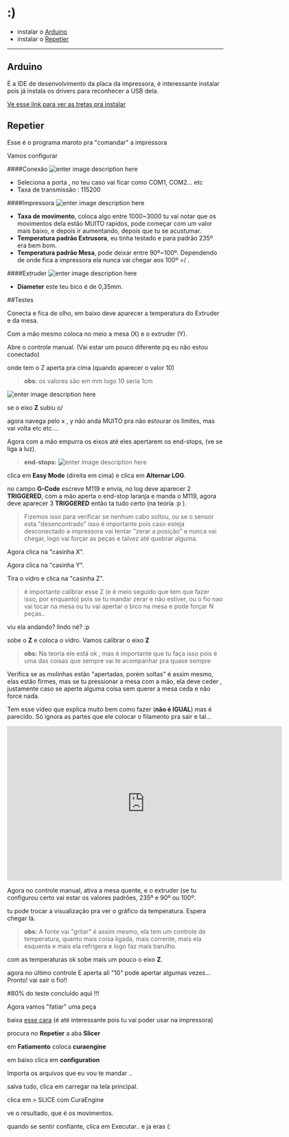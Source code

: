 :)
===================

- instalar o [Arduino](http://arduino.cc/download_handler.php?f=/arduino-1.6.0-windows.exe)
- instalar o [Repetier](http://www.repetier.com/download-software/)

----------


Arduino
-------------

É a IDE de desenvolvimento da placa da impressora, é interessante instalar pois já instala os drivers para reconhecer a USB dela.

[Ve esse link para ver as tretas pra instalar](http://www.paulotrentin.com.br/programacao/instalando-arduino-no-windows-7/)



Repetier
-------------

Esse é o programa maroto pra "comandar" a impressora


Vamos configurar


####Conexão
![enter image description here](http://i.imgur.com/B1o0oBB.jpg)

- Seleciona a porta , no teu caso vai ficar como COM1, COM2... etc
- Taxa de transmissão : 115200

####Impressora
![enter image description here](http://i.imgur.com/SB3Fvkv.jpg)

- **Taxa de movimento**, coloca algo entre 1000~3000 tu vai notar que os movimentos dela estão MUITO rapidos, pode começar com um valor mais baixo, e depois ir aumentando, depois que tu se acustumar.
- **Temperatura padrão Extrusora**, eu tinha testado e para padrão 235º era bem bom.
- **Temperatura padrão Mesa**, pode deixar entre 90º~100º. Dependendo de onde fica a impressora ela nunca vai chegar aos 100º =/ .

####Extruder
![enter image description here](http://i.imgur.com/WOIadJW.png)

- **Diameter** este teu bico é de 0,35mm.





##Testes

Conecta e fica de olho, em baixo deve aparecer a temperatura do Extruder e da mesa.

Com a mão mesmo coloca no meio a mesa (X) e o extruder (Y).

Abre o controle manual. (Vai estar um pouco diferente pq eu não estou conectado)

onde tem o Z aperta pra cima (quando aparecer o valor 10)

> **obs:**
> os valores são em mm logo 10 seria 1cm

![enter image description here](http://i.imgur.com/t8oTWk8.png)


se o eixo **Z** subiu o/

agora navega pelo x , y não anda MUITO pra não estourar os limites, mas vai volta etc etc....


Agora com a mão empurra os eixos até eles apertarem os end-stops, (ve se liga a luz).

> **end-stops:** ![enter image description here](http://mlb-s2-p.mlstatic.com/3x-chave-fim-de-curso-14015-MLB4321269840_052013-F.jpg)

clica em **Easy Mode** (direita em cima) e clica em **Alternar LOG**.

no campo **G-Code** escreve M119 e envia, no log deve aparecer 2 **TRIGGERED**, com a mão aperta o end-stop laranja e manda o M119, agora deve aparecer 3 **TRIGGERED** então ta tudo certo (na teoria :p ).


> Fizemos isso para verificar se nenhum cabo soltou, ou se o sensor esta "desencontrado" isso é importante pois caso esteja desconectado a impressora vai tentar "zerar a posição" e nunca vai chegar, logo vai forçar as peças e talvez até quebrar alguma.

Agora clica na "casinha X".

Agora clica na "casinha Y".

Tira o vidro e clica na "casinha Z".
> é importante calibrar esse Z (e é meio seguido que tem que fazer isso, por enquanto) pois se tu mandar zerar e não estiver, ou o fio nao vai tocar na mesa ou tu vai apertar o bico na mesa e pode forçar N peças..


viu ela andando? lindo né? :p

sobe o **Z** e coloca o vidro. Vamos calibrar o eixo **Z** 
> **obs:** Na teoria ele está ok , mas é importante que tu faça isso pois é uma das coisas que sempre vai te acompanhar pra quase sempre

Verifica se as molinhas estão "apertadas, porém soltas" é assim mesmo, elas estão firmes, mas se tu pressionar a mesa com a mão, ela deve ceder , justamente caso se aperte alguma coisa sem querer a mesa ceda e não force nada.

Tem esse vídeo que explica muito bem como fazer (**não é IGUAL**) mas é parecido. Só ignora as partes que ele colocar o filamento pra sair e tal... 


<iframe width="640" height="360" src="https://www.youtube.com/embed/ArvamVNCteY?feature=player_embedded" frameborder="0" allowfullscreen></iframe>


Agora no controle manual, ativa a mesa quente, e o extruder (se tu configurou certo vai estar os valores padrões, 235º e 90º ou 100º.

tu pode trocar a visualização pra ver o gráfico da temperatura. Espera chegar lá.

> **obs:** A fonte vai "gritar" é assim mesmo, ela tem um controle de temperatura, quanto mais coisa ligada, mais corrente, mais ela esquenta e mais ela refrigera e logo faz mais barulho.

com as temperaturas  ok sobe mais um pouco o eixo **Z**.

agora no último controle E aperta ali "10" pode apertar algumas vezes... Pronto! vai sair o fio!!

#80% do teste concluído aqui !!!


Agora vamos "fatiar" uma peça 


baixa  [esse cara](http://www.thingiverse.com/thing:697454) (é até interessante pois tu vai poder usar na impressora)

procura no **Repetier** a aba **Slicer** 

em **Fatiamento** coloca **curaengine**

 em baixo clica em **configuration**


Importa os arquivos que eu vou te mandar ..

salva tudo, clica em carregar na tela principal.

clica em > SLICE com CuraEngine


ve o resultado, que é os movimentos.


quando se sentir confiante, clica em Executar.. e ja eras (:
